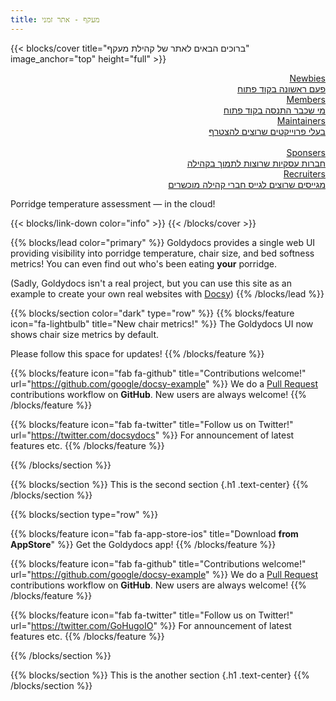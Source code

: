 ```yaml
---
title: מעקף - אתר זמני
---
```


{{< blocks/cover title="ברוכים הבאים לאתר של קהילת מעקף" image_anchor="top" height="full" >}}

<div dir="rtl">
  <a class="btn btn-lg btn-primary me-3 mb-4" href="/docs/">
    Newbies<br>
    פעם ראשונה בקוד פתוח<br>
    <i class="fas fa-arrow-alt-circle-left ms-2"></i>
  </a>

  <a class="btn btn-lg btn-primary me-3 mb-4" href="/docs/">
    Members<br>
  מי שכבר התנסה בקוד פתוח<br>
    <i class="fas fa-arrow-alt-circle-left ms-2"></i>
  </a>

  <a class="btn btn-lg btn-primary me-3 mb-4" href="/docs/">
    Maintainers<br>
  בעלי פרוייקטים שרוצים להצטרף<br>
    <i class="fas fa-arrow-alt-circle-left ms-2"></i>
  </a>
    
  <br>
  
  <a class="btn btn-lg btn-primary me-3 mb-4" href="/docs/">
    Sponsers<br>
  חברות עסקיות שרוצות לתמוך בקהילה<br>
    <i class="fas fa-arrow-alt-circle-left ms-2"></i>
    <a class="btn btn-lg btn-primary me-3 mb-4" href="/docs/">
    Recruiters<br>
  מגייסים שרוצים לגייס חברי קהילה מוכשרים<br>
    <i class="fas fa-arrow-alt-circle-left ms-2"></i>
  </a>
</div>
<p class="lead mt-5">Porridge temperature assessment &mdash; in the cloud!</p>
{{< blocks/link-down color="info" >}}
{{< /blocks/cover >}}

{{% blocks/lead color="primary" %}}
Goldydocs provides a single web UI providing visibility into porridge
temperature, chair size, and bed softness metrics! You can even find out who's
been eating **your** porridge.

(Sadly, Goldydocs isn't a real project, but you can use this site as an example
to create your own real websites with [Docsy](https://docsy.dev))
{{% /blocks/lead %}}

{{% blocks/section color="dark" type="row" %}}
{{% blocks/feature icon="fa-lightbulb" title="New chair metrics!" %}}
The Goldydocs UI now shows chair size metrics by default.

Please follow this space for updates!
{{% /blocks/feature %}}

{{% blocks/feature icon="fab fa-github" title="Contributions welcome!" url="https://github.com/google/docsy-example" %}}
We do a [Pull Request](https://github.com/google/docsy-example/pulls) contributions workflow on **GitHub**. New users are always welcome!
{{% /blocks/feature %}}

{{% blocks/feature icon="fab fa-twitter" title="Follow us on Twitter!" url="https://twitter.com/docsydocs" %}}
For announcement of latest features etc.
{{% /blocks/feature %}}

{{% /blocks/section %}}

{{% blocks/section %}}
This is the second section
{.h1 .text-center}
{{% /blocks/section %}}

{{% blocks/section type="row" %}}

{{% blocks/feature icon="fab fa-app-store-ios" title="Download **from AppStore**" %}}
Get the Goldydocs app!
{{% /blocks/feature %}}

{{% blocks/feature icon="fab fa-github" title="Contributions welcome!"
    url="https://github.com/google/docsy-example" %}}
We do a [Pull Request](https://github.com/google/docsy-example/pulls)
contributions workflow on **GitHub**. New users are always welcome!
{{% /blocks/feature %}}

{{% blocks/feature icon="fab fa-twitter" title="Follow us on Twitter!"
    url="https://twitter.com/GoHugoIO" %}}
For announcement of latest features etc.
{{% /blocks/feature %}}

{{% /blocks/section %}}

{{% blocks/section %}}
This is the another section
{.h1 .text-center}
{{% /blocks/section %}}
